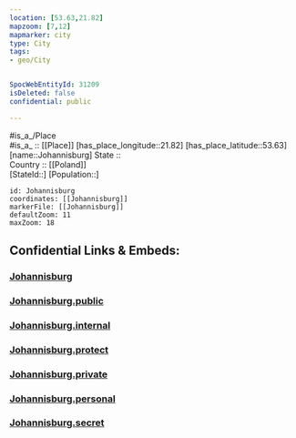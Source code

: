 ```yaml
---
location: [53.63,21.82] 
mapzoom: [7,12] 
mapmarker: city 
type: City
tags:
- geo/City


SpocWebEntityId: 31209
isDeleted: false
confidential: public

---
```

#is_a_/Place  
#is_a_ :: [[Place]] 
[has_place_longitude::21.82] 
[has_place_latitude::53.63] 
[name::Johannisburg] 
State ::  
Country :: [[Poland]]  
[StateId::] 
[Population::] 



```leaflet
id: Johannisburg
coordinates: [[Johannisburg]] 
markerFile: [[Johannisburg]] 
defaultZoom: 11 
maxZoom: 18
```


## Confidential Links & Embeds: 

### [Johannisburg](/_Standards/Earth/Continent/Europe/Europe~East/Poland/Provinces~Poland/Warmian-Masurian/City/Johannisburg.md) 

### [Johannisburg.public](/_public/Earth/Continent/Europe/Europe~East/Poland/Provinces~Poland/Warmian-Masurian/City/Johannisburg.public.md) 

### [Johannisburg.internal](/_internal/Earth/Continent/Europe/Europe~East/Poland/Provinces~Poland/Warmian-Masurian/City/Johannisburg.internal.md) 

### [Johannisburg.protect](/_protect/Earth/Continent/Europe/Europe~East/Poland/Provinces~Poland/Warmian-Masurian/City/Johannisburg.protect.md) 

### [Johannisburg.private](/_private/Earth/Continent/Europe/Europe~East/Poland/Provinces~Poland/Warmian-Masurian/City/Johannisburg.private.md) 

### [Johannisburg.personal](/_personal/Earth/Continent/Europe/Europe~East/Poland/Provinces~Poland/Warmian-Masurian/City/Johannisburg.personal.md) 

### [Johannisburg.secret](/_secret/Earth/Continent/Europe/Europe~East/Poland/Provinces~Poland/Warmian-Masurian/City/Johannisburg.secret.md)

